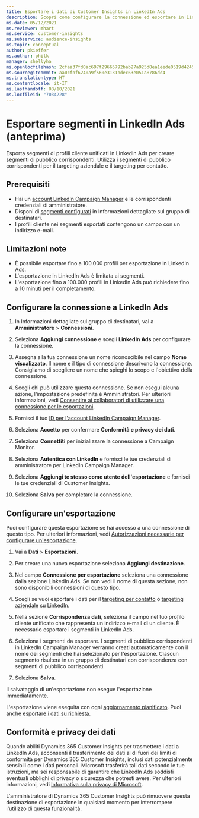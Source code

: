 ```yaml
---
title: Esportare i dati di Customer Insights in LinkedIn Ads
description: Scopri come configurare la connessione ed esportare in LinkedIn Ads.
ms.date: 05/12/2021
ms.reviewer: mhart
ms.service: customer-insights
ms.subservice: audience-insights
ms.topic: conceptual
author: pkieffer
ms.author: philk
manager: shellyha
ms.openlocfilehash: 2cfaa37fd0ac697f29665792bab27a925d8ea1eede0519d424524a7e5accbfeb
ms.sourcegitcommit: aa0cfbf6240a9f560e3131bdec63e051a8786dd4
ms.translationtype: HT
ms.contentlocale: it-IT
ms.lasthandoff: 08/10/2021
ms.locfileid: "7034228"
---
```

# <a name="export-segments-to-linkedin-ads-preview"></a>Esportare segmenti in LinkedIn Ads (anteprima)

Esporta segmenti di profili cliente unificati in LinkedIn Ads per creare segmenti di pubblico corrispondenti. Utilizza i segmenti di pubblico corrispondenti per il targeting aziendale e il targeting per contatto.

## <a name="prerequisites"></a>Prerequisiti

-   Hai un [account LinkedIn Campaign Manager](https://business.linkedin.com/marketing-solutions/ads) e le corrispondenti credenziali di amministratore.
-   Disponi di [segmenti configurati](segments.md) in Informazioni dettagliate sul gruppo di destinatari.
-   I profili cliente nei segmenti esportati contengono un campo con un indirizzo e-mail.

## <a name="known-limitations"></a>Limitazioni note

- È possibile esportare fino a 100.000 profili per esportazione in LinkedIn Ads.
- L'esportazione in LinkedIn Ads è limitata ai segmenti.
- L'esportazione fino a 100.000 profili in LinkedIn Ads può richiedere fino a 10 minuti per il completamento. 

## <a name="set-up-the-connection-to-linkedin-ads"></a>Configurare la connessione a LinkedIn Ads

1. In Informazioni dettagliate sul gruppo di destinatari, vai a **Amministratore** > **Connessioni**.

1. Seleziona **Aggiungi connessione** e scegli **LinkedIn Ads** per configurare la connessione.

1. Assegna alla tua connessione un nome riconoscibile nel campo **Nome visualizzato**. Il nome e il tipo di connessione descrivono la connessione. Consigliamo di scegliere un nome che spieghi lo scopo e l'obiettivo della connessione.

1. Scegli chi può utilizzare questa connessione. Se non esegui alcuna azione, l'impostazione predefinita è Amministratori. Per ulteriori informazioni, vedi [Consentire ai collaboratori di utilizzare una connessione per le esportazioni](connections.md#allow-contributors-to-use-a-connection-for-exports).

1. Fornisci il tuo [ID per l'account LinkedIn Campaign Manager](https://www.linkedin.com/help/lms/answer/a424270).

1. Seleziona **Accetto** per confermare **Conformità e privacy dei dati**.

1. Seleziona **Connettiti** per inizializzare la connessione a Campaign Monitor.

1. Seleziona **Autentica con LinkedIn** e fornisci le tue credenziali di amministratore per LinkedIn Campaign Manager.

1. Seleziona **Aggiungi te stesso come utente dell'esportazione** e fornisci le tue credenziali di Customer Insights.

1. Seleziona **Salva** per completare la connessione.

## <a name="configure-an-export"></a>Configurare un'esportazione

Puoi configurare questa esportazione se hai accesso a una connessione di questo tipo. Per ulteriori informazioni, vedi [Autorizzazioni necessarie per configurare un'esportazione](export-destinations.md#set-up-a-new-export).

1. Vai a **Dati** > **Esportazioni**.

1. Per creare una nuova esportazione seleziona **Aggiungi destinazione**.

1. Nel campo **Connessione per esportazione** seleziona una connessione dalla sezione LinkedIn Ads. Se non vedi il nome di questa sezione, non sono disponibili connessioni di questo tipo.

1. Scegli se vuoi esportare i dati per il [targeting per contatto](https://business.linkedin.com/marketing-solutions/ad-targeting/contact-targeting) o [targeting aziendale](https://business.linkedin.com/marketing-solutions/ad-targeting/account-targeting) su LinkedIn. 

1. Nella sezione **Corrispondenza dati**, seleziona il campo nel tuo profilo cliente unificato che rappresenta un indirizzo e-mail di un cliente. È necessario esportare i segmenti in LinkedIn Ads.

1. Seleziona i segmenti da esportare. I segmenti di pubblico corrispondenti in LinkedIn Campaign Manager verranno creati automaticamente con il nome dei segmenti che hai selezionato per l'esportazione. Ciascun segmento risulterà in un gruppo di destinatari con corrispondenza con segmenti di pubblico corrispondenti. 

1. Seleziona **Salva**.

Il salvataggio di un'esportazione non esegue l'esportazione immediatamente.

L'esportazione viene eseguita con ogni [aggiornamento pianificato](system.md#schedule-tab). Puoi anche [esportare i dati su richiesta](export-destinations.md#run-exports-on-demand). 


## <a name="data-privacy-and-compliance"></a>Conformità e privacy dei dati

Quando abiliti Dynamics 365 Customer Insights per trasmettere i dati a LinkedIn Ads, acconsenti il trasferimento dei dati al di fuori dei limiti di conformità per Dynamics 365 Customer Insights, inclusi dati potenzialmente sensibili come i dati personali. Microsoft trasferirà tali dati secondo le tue istruzioni, ma sei responsabile di garantire che LinkedIn Ads soddisfi eventuali obblighi di privacy o sicurezza che potresti avere. Per ulteriori informazioni, vedi [Informativa sulla privacy di Microsoft](https://go.microsoft.com/fwlink/?linkid=396732).

L'amministratore di Dynamics 365 Customer Insights può rimuovere questa destinazione di esportazione in qualsiasi momento per interrompere l'utilizzo di questa funzionalità.
